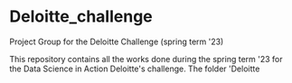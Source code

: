 # Deloitte_challenge
Project Group for the Deloitte Challenge (spring term '23)

This repository contains all the works done during the spring term '23 for the Data Science in Action Deloitte's challenge. 
The folder 'Deloitte
